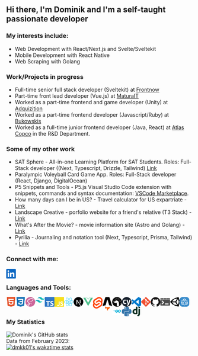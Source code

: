 ## Hi there, I'm Dominik and I'm a self-taught passionate developer

### My interests include: 
- Web Development with React/Next.js and Svelte/Sveltekit 
- Mobile Development with React Native 
- Web Scraping with Golang

### Work/Projects in progress
- Full-time senior full stack developer (Sveltekit) at [Frontnow](https://frontnow.com/)
- Part-time front lead developer (Vue.js) at [MaturaIT](https://www.maturait.pl/)
- Worked as a part-time frontend and game developer (Unity) at [Adquizition](http://www.adquizition.com/)
- Worked as a part-time frontend developer (Javascript/Ruby) at [Bukowskis](https://www.bukowskis.com/en)
- Worked as a full-time junior frontend developer (Java, React) at [Atlas Copco](https://www.atlascopcogroup.com/en) in the R&D Department.

### Some of my other work
- SAT Sphere - All-in-one Learning Platform for SAT Students. Roles: Full-Stack developer ((Next, Typescript, Drizzle, Tailwind) [Link](https://www.satsphere.com/)
- Paralympic Voleyball Card Game App. Roles: Full-Stack developer (React, Django, DigitalOcean)
- P5 Snippets and Tools - P5.js Visual Studio Code extension with snippets, commands and syntax documentation: [VSCode Marketplace](https://marketplace.visualstudio.com/items?itemName=Dominikasinski.p5-snippets-and-tools).
- How many days can I be in US? - Travel calculator for US expartriate - [Link](https://how-many-days-can-i-be-in-us.vercel.app/) 
- Landscape Creative - porfolio website for a friend's relative (T3 Stack) - [Link](https://edwinyeephotography.com/)
- What's After the Movie? - movie information site (Astro and Golang) - [Link](https://www.whatsafterthemovie.com/)
- Pyrilia - Journaling and notation tool (Next, Typescript, Prisma, Tailwind) - [Link](https://www.pyrilia.com/)

### Connect with me:

[<img align="left" alt="Visual Studio Code" width="26px" src="/assets/linkedin.svg" />][linkedin]

<br />

### Languages and Tools:
<img align="left" alt="HTML5" width="26px" src="/assets/html5.svg" />
<img align="left" alt="CSS3" width="26px" src="/assets/css3.svg" />
<img align="left" alt="Sass" width="26px" src="/assets/sass.svg" />
<img align="left" alt="tailwind" width="26px" src="/assets/png/tailwind.png" />
<img align="left" alt="TypeScript" width="26px" src="/assets/typescript.svg" />
<img align="left" alt="JavaScript" width="26px" src="/assets/javascript.svg" />
<img align="left" alt="React" width="26px" src="/assets/react.svg" />
<img align="left" alt="nextjs" width="26px" src="/assets/png/nextjs.png" />
<img align="left" alt="Vue" width="26px" src="/assets/vue.svg" />
<img align="left" alt="Svelte" width="26px" src="/assets/png/svelte.png" />
<img align="left" alt="go" width="26px" src="/assets/png/astro.png" />
<img align="left" alt="Deno" width="26px" src="/assets/deno.svg" />
<img align="left" alt="Cypress" width="26px" src="/assets/cypress.svg" />
<img align="left" alt="Visual Studio Code" width="26px" src="/assets/visualstudiocode.svg" />
<img align="left" alt="Git" width="26px" src="/assets/git.svg" />
<img align="left" alt="GitHub" width="26px" src="/assets/github.svg" />
<img align="left" alt="Terminal" width="26px" src="/assets/windowsterminal.svg" />
<img align="left" alt="Unity" width="26px" src="/assets/unity.svg" />
<img align="left" alt="trpc" width="26px" src="/assets/png/trpc.png" />
<img align="left" alt="go" width="26px" src="/assets/png/go.png" />
<img align="left" alt="Python" width="26px" src="/assets/python.svg" />
<img align="left" alt="Django" width="26px" src="/assets/django.svg" />


<br />
<br />

### My Statistics
![Dominik's GitHub stats](https://github-readme-stats.vercel.app/api?username=dmkk01)
<br />
Data from February 2023:
<br />
[![dmkk01's wakatime stats](https://github-readme-stats.vercel.app/api/wakatime?username=@Dmkk01)](https://wakatime.com/@Dmkk01)



[linkedin]: https://www.linkedin.com/in/dominik-lasinski/
